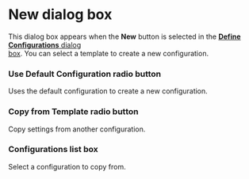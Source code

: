 # New dialog box

This dialog box appears when the **New**
button is selected in the [**Define Configurations** dialog \
box](../index). You can select a template to create a new configuration.

### Use Default Configuration radio button

Uses the default configuration to create a new configuration.

### Copy from Template radio button

Copy settings from another configuration.

### Configurations list box

Select a configuration to copy from.
